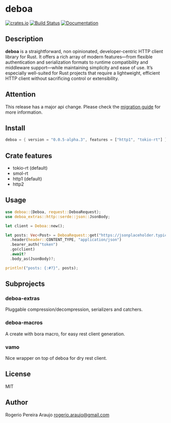 # deboa

[![crates.io](https://img.shields.io/crates/v/deboa?style=flat-square)](https://crates.io/crates/deboa) [![Build Status](https://github.com/ararog/deboa/actions/workflows/rust.yml/badge.svg?event=push)](https://github.com/ararog/deboa/actions/workflows/rust.yml) [![Documentation](https://docs.rs/deboa/badge.svg)](https://docs.rs/deboa/latest/deboa)

## Description

**deboa** is a straightforward, non opinionated, developer-centric HTTP client library for Rust. It offers a rich array of modern features—from flexible authentication and serialization formats to runtime compatibility and middleware support—while maintaining simplicity and ease of use. It’s especially well-suited for Rust projects that require a lightweight, efficient HTTP client without sacrificing control or extensibility.

## Attention

This release has a major api change. Please check the [migration guide](https://github.com/ararog/deboa/blob/main/MIGRATION_GUIDE.md) for more information.

## Install

```rust
deboa = { version = "0.0.5-alpha.3", features = ["http1", "tokio-rt"] }
```

## Crate features

- tokio-rt (default)
- smol-rt
- http1 (default)
- http2

## Usage

```rust
use deboa::{Deboa, request::DeboaRequest};
use deboa_extras::http::serde::json::JsonBody;

let client = Deboa::new();

let posts: Vec<Post> = DeboaRequest::get("https://jsonplaceholder.typicode.com/posts")
  .header(header::CONTENT_TYPE, "application/json")
  .bearer_auth("token")
  .go(client)
  .await?
  .body_as(JsonBody)?;

println!("posts: {:#?}", posts);
```

## Subprojects

### deboa-extras

Pluggable compression/decompression, serializers and catchers.

### deboa-macros

A create with bora macro, for easy rest client generation.

### vamo

Nice wrapper on top of deboa for dry rest client.

## License

MIT

## Author

Rogerio Pereira Araujo <rogerio.araujo@gmail.com>
